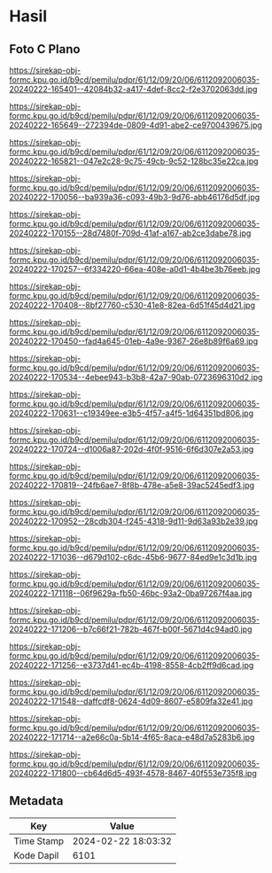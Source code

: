 # Hasil

## Foto C Plano

https://sirekap-obj-formc.kpu.go.id/b9cd/pemilu/pdpr/61/12/09/20/06/6112092006035-20240222-165401--42084b32-a417-4def-8cc2-f2e3702063dd.jpg

https://sirekap-obj-formc.kpu.go.id/b9cd/pemilu/pdpr/61/12/09/20/06/6112092006035-20240222-165649--272394de-0809-4d91-abe2-ce9700439675.jpg

https://sirekap-obj-formc.kpu.go.id/b9cd/pemilu/pdpr/61/12/09/20/06/6112092006035-20240222-165821--047e2c28-9c75-49cb-9c52-128bc35e22ca.jpg

https://sirekap-obj-formc.kpu.go.id/b9cd/pemilu/pdpr/61/12/09/20/06/6112092006035-20240222-170056--ba939a36-c093-49b3-9d76-abb46176d5df.jpg

https://sirekap-obj-formc.kpu.go.id/b9cd/pemilu/pdpr/61/12/09/20/06/6112092006035-20240222-170155--28d7480f-709d-41af-a167-ab2ce3dabe78.jpg

https://sirekap-obj-formc.kpu.go.id/b9cd/pemilu/pdpr/61/12/09/20/06/6112092006035-20240222-170257--6f334220-66ea-408e-a0d1-4b4be3b76eeb.jpg

https://sirekap-obj-formc.kpu.go.id/b9cd/pemilu/pdpr/61/12/09/20/06/6112092006035-20240222-170408--8bf27760-c530-41e8-82ea-6d51f45d4d21.jpg

https://sirekap-obj-formc.kpu.go.id/b9cd/pemilu/pdpr/61/12/09/20/06/6112092006035-20240222-170450--fad4a645-01eb-4a9e-9367-26e8b89f6a69.jpg

https://sirekap-obj-formc.kpu.go.id/b9cd/pemilu/pdpr/61/12/09/20/06/6112092006035-20240222-170534--4ebee943-b3b8-42a7-90ab-0723696310d2.jpg

https://sirekap-obj-formc.kpu.go.id/b9cd/pemilu/pdpr/61/12/09/20/06/6112092006035-20240222-170631--c19349ee-e3b5-4f57-a4f5-1d64351bd806.jpg

https://sirekap-obj-formc.kpu.go.id/b9cd/pemilu/pdpr/61/12/09/20/06/6112092006035-20240222-170724--d1006a87-202d-4f0f-9516-6f6d307e2a53.jpg

https://sirekap-obj-formc.kpu.go.id/b9cd/pemilu/pdpr/61/12/09/20/06/6112092006035-20240222-170819--24fb6ae7-8f8b-478e-a5e8-39ac5245edf3.jpg

https://sirekap-obj-formc.kpu.go.id/b9cd/pemilu/pdpr/61/12/09/20/06/6112092006035-20240222-170952--28cdb304-f245-4318-9d11-9d63a93b2e39.jpg

https://sirekap-obj-formc.kpu.go.id/b9cd/pemilu/pdpr/61/12/09/20/06/6112092006035-20240222-171036--d679d102-c6dc-45b6-9677-84ed9e1c3d1b.jpg

https://sirekap-obj-formc.kpu.go.id/b9cd/pemilu/pdpr/61/12/09/20/06/6112092006035-20240222-171118--06f9629a-fb50-46bc-93a2-0ba97267f4aa.jpg

https://sirekap-obj-formc.kpu.go.id/b9cd/pemilu/pdpr/61/12/09/20/06/6112092006035-20240222-171206--b7c66f21-782b-467f-b00f-5671d4c94ad0.jpg

https://sirekap-obj-formc.kpu.go.id/b9cd/pemilu/pdpr/61/12/09/20/06/6112092006035-20240222-171256--e3737d41-ec4b-4198-8558-4cb2ff9d6cad.jpg

https://sirekap-obj-formc.kpu.go.id/b9cd/pemilu/pdpr/61/12/09/20/06/6112092006035-20240222-171548--daffcdf8-0624-4d09-8607-e5809fa32e41.jpg

https://sirekap-obj-formc.kpu.go.id/b9cd/pemilu/pdpr/61/12/09/20/06/6112092006035-20240222-171714--a2e66c0a-5b14-4f65-8aca-e48d7a5283b6.jpg

https://sirekap-obj-formc.kpu.go.id/b9cd/pemilu/pdpr/61/12/09/20/06/6112092006035-20240222-171800--cb64d6d5-493f-4578-8467-40f553e735f8.jpg


## Metadata

| Key        | Value               |
| ---------- | ------------------- |
| Time Stamp | 2024-02-22 18:03:32 |
| Kode Dapil | 6101                |



